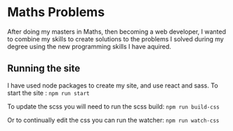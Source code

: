 # Maths Problems
After doing my masters in Maths, then becoming a web developer, I wanted to combine my skills to create solutions to the problems I solved during my degree using the new programming skills I have aquired.

## Running the site
I have used node packages to create my site, and use react and sass.
To start the site :
```npm run start```

To update the scss you will need to run the scss build:
```npm run build-css```

Or to continually edit the css you can run the watcher:
```npm run watch-css```

